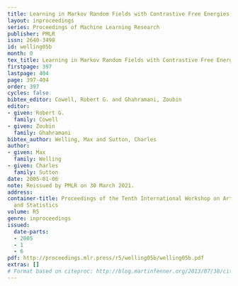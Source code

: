 ```yaml
---
title: Learning in Markov Random Fields with Contrastive Free Energies
layout: inproceedings
series: Proceedings of Machine Learning Research
publisher: PMLR
issn: 2640-3498
id: welling05b
month: 0
tex_title: Learning in Markov Random Fields with Contrastive Free Energies
firstpage: 397
lastpage: 404
page: 397-404
order: 397
cycles: false
bibtex_editor: Cowell, Robert G. and Ghahramani, Zoubin
editor:
- given: Robert G.
  family: Cowell
- given: Zoubin
  family: Ghahramani
bibtex_author: Welling, Max and Sutton, Charles
author:
- given: Max
  family: Welling
- given: Charles
  family: Sutton
date: 2005-01-06
note: Reissued by PMLR on 30 March 2021.
address:
container-title: Proceedings of the Tenth International Workshop on Artificial Intelligence
  and Statistics
volume: R5
genre: inproceedings
issued:
  date-parts:
  - 2005
  - 1
  - 6
pdf: http://proceedings.mlr.press/r5/welling05b/welling05b.pdf
extras: []
# Format based on citeproc: http://blog.martinfenner.org/2013/07/30/citeproc-yaml-for-bibliographies/
---
```

